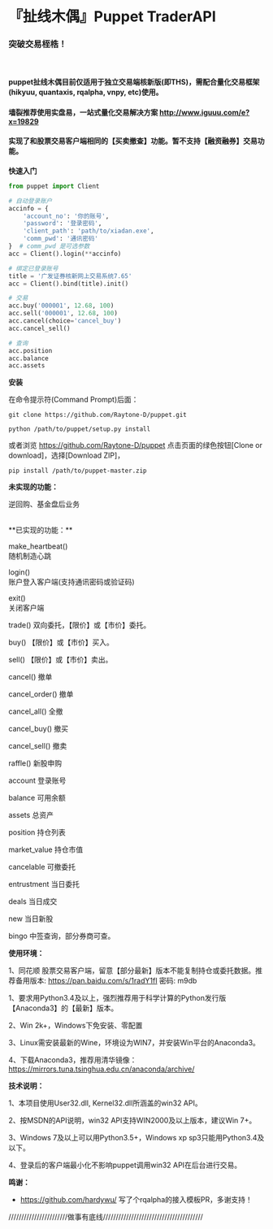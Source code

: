 # 『扯线木偶』Puppet TraderAPI
### 突破交易桎梏！
&nbsp;
#### puppet扯线木偶目前仅适用于独立交易端核新版(即THS)，需配合量化交易框架(hikyuu, quantaxis, rqalpha, vnpy, etc)使用。<br/>
#### 墙裂推荐使用实盘易，一站式量化交易解决方案 http://www.iguuu.com/e?x=19829 <br/>
#### 实现了和股票交易客户端相同的【买卖撤查】功能。暂不支持【融资融券】交易功能。
**快速入门**
```python
from puppet import Client

# 自动登录账户
accinfo = {
    'account_no': '你的账号',
    'password': '登录密码',
    'client_path': 'path/to/xiadan.exe',
    'comm_pwd': '通讯密码'
}  # comm_pwd 是可选参数
acc = Client().login(**accinfo)

# 绑定已登录账号
title = '广发证券核新网上交易系统7.65'
acc = Client().bind(title).init()

# 交易
acc.buy('000001', 12.68, 100)
acc.sell('000001', 12.68, 100)
acc.cancel(choice='cancel_buy')
acc.cancel_sell()

# 查询
acc.position
acc.balance
acc.assets
```

**安装**

在命令提示符(Command Prompt)后面：
```shell
git clone https://github.com/Raytone-D/puppet.git

python /path/to/puppet/setup.py install
```
或者浏览 https://github.com/Raytone-D/puppet
点击页面的绿色按钮[Clone or download]，选择[Download ZIP]，
```shell
pip install /path/to/puppet-master.zip
```

**未实现的功能：**

逆回购、基金盘后业务  

<br/>
**已实现的功能：**

make_heartbeat()  
随机制造心跳

login()  
账户登入客户端(支持通讯密码或验证码)

exit()  
关闭客户端

trade()          双向委托，【限价】或【市价】委托。

buy()           【限价】或【市价】买入。

sell()          【限价】或【市价】卖出。

cancel()        撤单

cancel_order()  撤单

cancel_all()    全撤

cancel_buy()    撤买

cancel_sell()   撤卖

raffle()        新股申购

account         登录账号

balance         可用余额

assets          总资产

position        持仓列表

market_value    持仓市值

cancelable      可撤委托

entrustment     当日委托

deals           当日成交

new             当日新股

bingo           中签查询，部分券商可查。


**使用环境：**

1、同花顺 股票交易客户端，留意【部分最新】版本不能复制持仓或委托数据。推荐备用版本: https://pan.baidu.com/s/1radY1fI 密码: m9db

1、要求用Python3.4及以上，强烈推荐用于科学计算的Python发行版【Anaconda3】的【最新】版本。

2、Win 2k+，Windows下免安装、零配置

3、Linux需安装最新的Wine，环境设为WIN7，并安装Win平台的Anaconda3。

4、下载Anaconda3，推荐用清华镜像：https://mirrors.tuna.tsinghua.edu.cn/anaconda/archive/


**技术说明：**

1、本项目使用User32.dll, Kernel32.dll所涵盖的win32 API。

2、按MSDN的API说明，win32 API支持WIN2000及以上版本，建议Win 7+。

3、Windows 7及以上可以用Python3.5+，Windows xp sp3只能用Python3.4及以下。

4、登录后的客户端最小化不影响puppet调用win32 API在后台进行交易。

**鸣谢：**

* https://github.com/hardywu/ 写了个rqalpha的接入模板PR，多谢支持！

///////////////////////做事有底线///////////////////////////////////////
